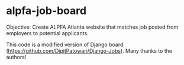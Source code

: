 # alpfa-job-board

Objective: Create ALPFA Atlanta website that matches job posted from employers to potential applicants.


This code is a modified version of Django board (https://github.com/DipitPatowari/Django-Jobs).
Many thanks to the authors!
